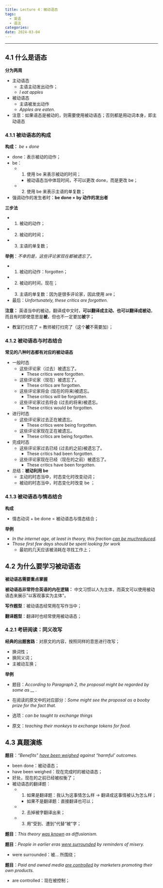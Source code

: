 ```yaml
---
title: Lecture 4：被动语态
tags:
  - 英语
  - 语法
categories: 
date: 2024-03-04
---
```

---
## 4.1 什么是语态
**分为两周**
+ 主动语态
	+ 主语主动发出动作；
	+ *I eat apples*
+ 被动语态
	+ 主语被发出动作
	+ *Apples are eaten.*
+ 注意：如果语态是被动的，则需要使用被动语态；否则都是用动词本身，即主动语态

### 4.1.1 被动语态的构成
**构成：** $be+done$
+ done：表示被动的动作；
+ be：
	+ 1. 使用 be 来表示被动的时间；
		+ 被动语态当中体现时间，不可以更改 done，而是更改 be；
	+ 2. 使用 be 来表示主语的单复数；
+ 强调动作的发生者时：**be done + by 动作的发出者**


**三步法**
+ 1. 被动的动作；
+ 2. 被动的时间；
+ 3. 主语的单复数；

**举例**：*不幸的是，这些评论家现在都被遗忘了。*
+ 1. 被动的动作：forgotten；
+ 2. 被动的时间，现在；
+ 3. 主语的单复数：因为是很多评论家，因此使用 are；
+ 最后：*Unfortunately, these critics are forgotten.* 

**注意：** 英语当中的被动，翻译成中文时，**可以翻译成主动、也可以翻译成被动**，而且有时即使意思是**被**，但也不一定要加**被**字；
+ 教室打扫完了 = 教师被打扫完了（这个**被**不需要加）；

### 4.1.2 被动语态与时态结合
**常见的八种时态都有对应的被动语态**
+ 一般时态
	+ 这些评论家（过去）被遗忘了。
		+ These critics were forgotten.
	+ 这些评论家（现在）被遗忘了。
		+ These critics are forgotten.
	+ 这些评论家将会 (现在的将来)被遗忘。
		+ These critics will be forgotten.
	+ 这些评论家过去将会 (过去的将来)被遗忘。
		+ These critics would be forgotten.
+ 进行时态
	+ 这些评论家过去正在被遗忘。
		+ These critics were being forgotten.
	+ 这些评论家现在正在被遗忘。
		+ These critics are being forgotten.
+ 完成时态
	+ 这些评论家过去已经 (过去的之前)被遗忘了。
		+ These critics had been forgotten.
	+ 这些评论家现在已经（现在的之前）被遗忘了。
		+ These critics have been forgotten.
+ 总结：**被动利用 be** 
	+ 主动的时态当中，时态变化时改变动词；
	+ 被动的时态当中，时态变化时改变 be ；

### 4.1.3 被动语态与情态结合
**构成**
+ 情态动词 + be done = 被动语态与情态结合；

**举例**
+ *In the internet age, at least in theory, this fraction <u>can be muchreduced</u>.*
+ *Those first few days should be spent looking for work*
	+ 最初的几天应该被消耗在寻找工作上；

## 4.2 为什么要学习被动语态
**被动语态需要重点掌握**

**被动语态非常符合英语的内在逻辑：** 中文习惯以人为主体，而英文可以使用被动语态来展示"以客观事实为主体"。

**写作题型**：被动语态经常用在写作当中；

**翻译题型**：翻译时也经常使用被动语态；

### 4.2.1 考研阅读：同义改写
**经典的出题套路**：对原文的内容，按照同样的意思进行改写；
+ 换词性；
+ 换同义词；
+ 主被动互换；

**举例**
+ 题目：*According to Paragraph 2, the proposal might be regarded by some as  __ .*
+ 在阅读的原文中的对应部分：*Some might see the proposal as a booby prize for the fact that.*

+ 选项：*can be taught to exchange things*
+ 原文：*teaching their monkeys to exchange tokens for food.*

## 4.3 真题演练
**题目**：*“Benefits” <u>have been weighed</u> against “harmful' outcomes.*
+ been done：被动语态；
+ have been weighed：现在完成时的被动语态；
+ 好处，现在的之前已经被权衡了；
+ 被动语态的翻译题：
	+ 1. 如果是翻译题：我认为这事情怎么样 -> 翻译成这事情被认为怎么样；
		+ 如果不是翻译题：直接翻译也可以；
	+ 2. 去掉被字翻译出来；
	+ 3. 用"受到、遭到"代替“被”字；

**题目**：*This theory <u>was known</u> as diffusionism.*

**题目**：*People in earlier eras <u>were surrounded</u> by reminders of misery.*
+ were surrounded：被... 所围绕；

**题目**：*Paid and owned media <u>are controlled</u> by marketers promoting their own products.*
+ are controlled：现在被控制；

